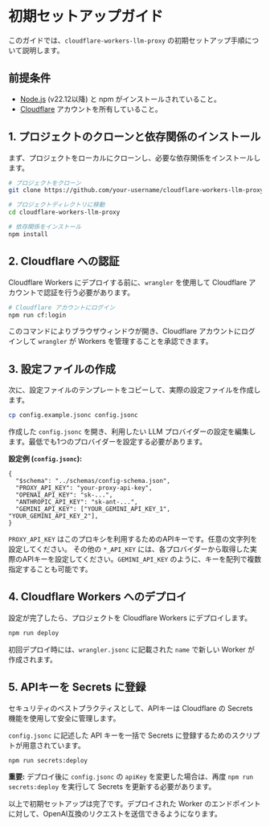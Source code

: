# 初期セットアップガイド

このガイドでは、`cloudflare-workers-llm-proxy` の初期セットアップ手順について説明します。

## 前提条件

- [Node.js](https://nodejs.org/) (v22.12以降) と npm がインストールされていること。
- [Cloudflare](https://www.cloudflare.com/) アカウントを所有していること。

## 1. プロジェクトのクローンと依存関係のインストール

まず、プロジェクトをローカルにクローンし、必要な依存関係をインストールします。

```bash
# プロジェクトをクローン
git clone https://github.com/your-username/cloudflare-workers-llm-proxy.git

# プロジェクトディレクトリに移動
cd cloudflare-workers-llm-proxy

# 依存関係をインストール
npm install
```

## 2. Cloudflare への認証

Cloudflare Workers にデプロイする前に、`wrangler` を使用して Cloudflare アカウントで認証を行う必要があります。

```bash
# Cloudflare アカウントにログイン
npm run cf:login
```

このコマンドによりブラウザウィンドウが開き、Cloudflare アカウントにログインして `wrangler` が Workers を管理することを承認できます。

## 3. 設定ファイルの作成

次に、設定ファイルのテンプレートをコピーして、実際の設定ファイルを作成します。

```bash
cp config.example.jsonc config.jsonc
```

作成した `config.jsonc` を開き、利用したい LLM プロバイダーの設定を編集します。最低でも1つのプロバイダーを設定する必要があります。

**設定例 (`config.jsonc`):**

```jsonc
{
  "$schema": "../schemas/config-schema.json",
  "PROXY_API_KEY": "your-proxy-api-key",
  "OPENAI_API_KEY": "sk-...",
  "ANTHROPIC_API_KEY": "sk-ant-...",
  "GEMINI_API_KEY": ["YOUR_GEMINI_API_KEY_1", "YOUR_GEMINI_API_KEY_2"],
}
```

`PROXY_API_KEY` はこのプロキシを利用するためのAPIキーです。任意の文字列を設定してください。
その他の `*_API_KEY` には、各プロバイダーから取得した実際のAPIキーを設定してください。`GEMINI_API_KEY` のように、キーを配列で複数指定することも可能です。

## 4. Cloudflare Workers へのデプロイ

設定が完了したら、プロジェクトを Cloudflare Workers にデプロイします。

```bash
npm run deploy
```

初回デプロイ時には、`wrangler.jsonc` に記載された `name` で新しい Worker が作成されます。

## 5. APIキーを Secrets に登録

セキュリティのベストプラクティスとして、APIキーは Cloudflare の Secrets 機能を使用して安全に管理します。

`config.jsonc` に記述した API キーを一括で Secrets に登録するためのスクリプトが用意されています。

```bash
npm run secrets:deploy
```

**重要:**
デプロイ後に `config.jsonc` の `apiKey` を変更した場合は、再度 `npm run secrets:deploy` を実行して Secrets を更新する必要があります。

以上で初期セットアップは完了です。デプロイされた Worker のエンドポイントに対して、OpenAI互換のリクエストを送信できるようになります。
